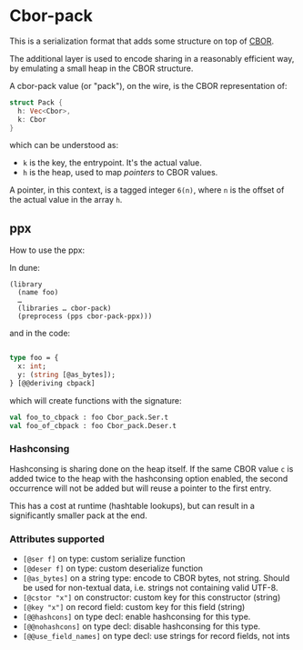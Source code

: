 # Cbor-pack

This is a serialization format that adds some structure on top of [CBOR](https://cbor.io).

The additional layer is used to encode sharing in a reasonably efficient way, by
emulating a small heap in the CBOR structure.

A cbor-pack value (or "pack"), on the wire, is the CBOR representation of:

```rust
struct Pack {
  h: Vec<Cbor>,
  k: Cbor
}
```

which can be understood as:
- `k` is the key, the entrypoint. It's the actual value.
- `h` is the heap, used to map _pointers_ to CBOR values.

A pointer, in this context, is a tagged integer `6(n)`, where `n` is the offset
of the actual value in the array `h`.

## ppx

How to use the ppx:

In dune:
```
(library
  (name foo)
  …
  (libraries … cbor-pack)
  (preprocess (pps cbor-pack-ppx)))
```

and in the code:

```ocaml

type foo = {
  x: int;
  y: (string [@as_bytes]);
} [@@deriving cbpack]
```

which will create functions with the signature:

```ocaml
val foo_to_cbpack : foo Cbor_pack.Ser.t
val foo_of_cbpack : foo Cbor_pack.Deser.t
```

### Hashconsing

Hashconsing is sharing done on the heap itself. If the same CBOR value `c` is added twice to the heap
  with the hashconsing option enabled, the second occurrence will not be added but will reuse a
  pointer to the first entry.

This has a cost at runtime (hashtable lookups), but can result in a significantly smaller pack at the end.

### Attributes supported

- `[@ser f]` on type: custom serialize function
- `[@deser f]` on type: custom deserialize function
- `[@as_bytes]` on a string type: encode to CBOR bytes, not string.
    Should be used for non-textual data, i.e. strings not containing valid UTF-8.
- `[@cstor "x"]` on constructor: custom key for this constructor (string)
- `[@key "x"]` on record field: custom key for this field (string)
- `[@@hashcons]` on type decl: enable hashconsing for this type.
- `[@@nohashcons]` on type decl: disable hashconsing for this type.
- `[@@use_field_names]` on type decl: use strings for record fields, not ints
